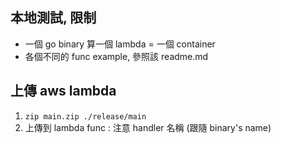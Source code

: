 ## 本地測試, 限制
- 一個 go binary 算一個 lambda = 一個 container
- 各個不同的 func example, 參照該 readme.md

## 上傳 aws lambda
1. `zip main.zip ./release/main`
2. 上傳到 lambda func : 注意 handler 名稱 (跟隨 binary's name)